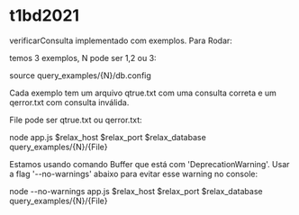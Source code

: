 # t1bd2021

verificarConsulta implementado com exemplos. Para Rodar:

temos 3 exemplos, N pode ser 1,2 ou 3:

source query_examples/{N}/db.config

Cada exemplo tem um arquivo qtrue.txt com uma consulta correta e um qerror.txt com consulta inválida.

File pode ser qtrue.txt ou qerror.txt:

node app.js $relax_host $relax_port $relax_database query_examples/{N}/{File}

Estamos usando comando Buffer que está com 'DeprecationWarning'. Usar a flag '--no-warnings' abaixo para evitar esse warning no console:

node --no-warnings app.js $relax_host $relax_port $relax_database query_examples/{N}/{File}